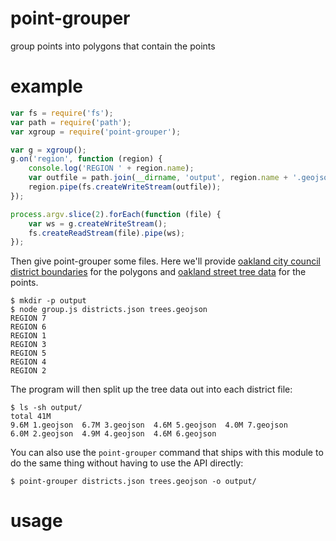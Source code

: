 # point-grouper

group points into polygons that contain the points

# example

``` js
var fs = require('fs');
var path = require('path');
var xgroup = require('point-grouper');

var g = xgroup();
g.on('region', function (region) {
    console.log('REGION ' + region.name);
    var outfile = path.join(__dirname, 'output', region.name + '.geojson');
    region.pipe(fs.createWriteStream(outfile));
});

process.argv.slice(2).forEach(function (file) {
    var ws = g.createWriteStream();
    fs.createReadStream(file).pipe(ws);
});
```

Then give point-grouper some files. Here we'll provide
[oakland city council district boundaries](https://github.com/maxogden/oakland-city-council-districts/blob/master/districts.geojson)
for the polygons and
[oakland street tree data](https://github.com/marishaf/Oakland_2006_Tree_Survey/blob/master/trees.geojson)
for the points.

```
$ mkdir -p output
$ node group.js districts.json trees.geojson
REGION 7
REGION 6
REGION 1
REGION 3
REGION 5
REGION 4
REGION 2
```

The program will then split up the tree data out into each district file:

```
$ ls -sh output/
total 41M
9.6M 1.geojson  6.7M 3.geojson  4.6M 5.geojson  4.0M 7.geojson
6.0M 2.geojson  4.9M 4.geojson  4.6M 6.geojson
```

You can also use the `point-grouper` command that ships with this module to do
the same thing without having to use the API directly:

```
$ point-grouper districts.json trees.geojson -o output/
```

# usage

```
```
